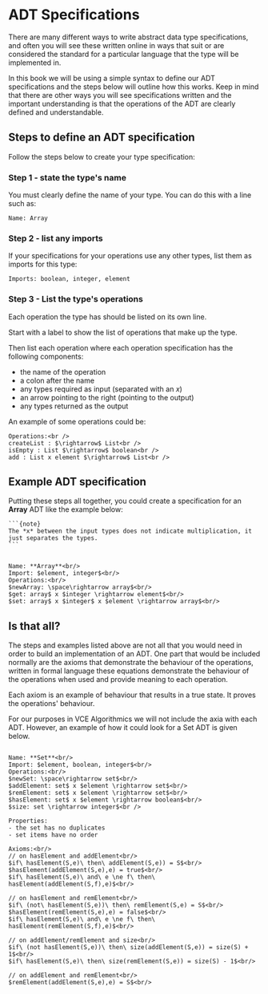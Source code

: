 # ADT Specifications

There are many different ways to write abstract data type specifications, and often you will see these written online in ways that suit or are considered the standard for a particular language that the type will be implemented in.

In this book we will be using a simple syntax to define our ADT specifications and the steps below will outline how this works. Keep in mind that there are other ways you will see specifications written and the important understanding is that the operations of the ADT are clearly defined and understandable.

## Steps to define an ADT specification

Follow the steps below to create your type specification:

### Step 1 - state the type's name
You must clearly define the name of your type. You can do this with a line such as:

```{prf:example}
Name: Array
```

### Step 2 - list any imports
If your specifications for your operations use any other types, list them as imports for this type:

```{prf:example}
Imports: boolean, integer, element
```

### Step 3 - List the type's operations
Each operation the type has should be listed on its own line. 

Start with a label to show the list of operations that make up the type.

Then list each operation where each operation specification has the following components:
- the name of the operation
- a colon after the name
- any types required as input (separated with an *x*)
- an arrow pointing to the right (pointing to the output)
- any types returned as the output

An example of some operations could be:

```{prf:example}
Operations:<br />
createList : $\rightarrow$ List<br />
isEmpty : List $\rightarrow$ boolean<br />
add : List x element $\rightarrow$ List<br />
```

## Example ADT specification
Putting these steps all together, you could create a specification for an **Array** ADT like the example below:

````{margin}
```{note}
The *x* between the input types does not indicate multiplication, it just separates the types.
```
````

```{prf:example}

Name: **Array**<br/>
Import: $element, integer$<br/>
Operations:<br/>
$newArray: \space\rightarrow array$<br/>
$get: array$ x $integer \rightarrow element$<br/>
$set: array$ x $integer$ x $element \rightarrow array$<br/>

```

## Is that all?
The steps and examples listed above are not all that you would need in order to build an implementation of an ADT. One part that would be included normally are the axioms that demonstrate the behaviour of the operations, written in formal language these equations demonstrate the behaviour of the operations when used and provide meaning to each operation. 

Each axiom is an example of behaviour that results in a true state. It proves the operations' behaviour.

For our purposes in VCE Algorithmics we will not include the axia with each ADT. However, an example of how it could look for a Set ADT is given below.

```{prf:example}

Name: **Set**<br/>
Import: $element, boolean, integer$<br/>
Operations:<br/>
$newSet: \space\rightarrow set$<br/>
$addElement: set$ x $element \rightarrow set$<br/>
$remElement: set$ x $element \rightarrow set$<br/>
$hasElement: set$ x $element \rightarrow boolean$<br/>
$size: set \rightarrow integer$<br />

Properties:
- the set has no duplicates
- set items have no order

Axioms:<br/>
// on hasElement and addElement<br/>
$if\ hasElement(S,e)\ then\ addElement(S,e)) = S$<br/>
$hasElement(addElement(S,e),e) = true$<br/>
$if\ hasElement(S,e)\ and\ e \ne f\ then\ hasElement(addElement(S,f),e)$<br/>

// on hasElement and remElement<br/>
$if\ (not\ hasElement(S,e))\ then\ remElement(S,e) = S$<br/>
$hasElement(remElement(S,e),e) = false$<br/>
$if\ hasElement(S,e)\ and\ e \ne f\ then\ hasElement(remElement(S,f),e)$<br/>

// on addElement/remElement and size<br/>
$if\ (not hasElement(S,e))\ then\ size(addElement(S,e)) = size(S) + 1$<br/>
$if\ hasElement(S,e)\ then\ size(remElement(S,e)) = size(S) - 1$<br/>

// on addElement and remElement<br/>
$remElement(addElement(S,e),e) = S$<br/>

```